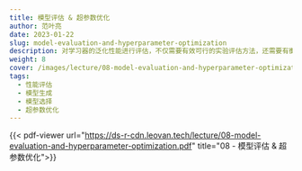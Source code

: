 ```yaml
---
title: 模型评估 & 超参数优化
author: 范叶亮
date: 2023-01-22
slug: model-evaluation-and-hyperparameter-optimization
description: 对学习器的泛化性能进行评估，不仅需要有效可行的实验评估方法，还需要有衡量模型泛化能力的评价标准。
weight: 8
cover: /images/lecture/08-model-evaluation-and-hyperparameter-optimization.png
tags:
  - 性能评估
  - 模型生成
  - 模型选择
  - 超参数优化
---
```


{{< pdf-viewer url="https://ds-r-cdn.leovan.tech/lecture/08-model-evaluation-and-hyperparameter-optimization.pdf" title="08 - 模型评估 & 超参数优化">}}
